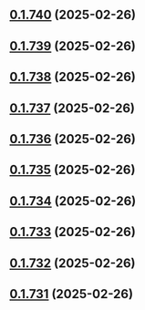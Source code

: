 ## [0.1.740](https://github.com/binary-braids/terraform-oracle/compare/v0.1.739...v0.1.740) (2025-02-26)



## [0.1.739](https://github.com/binary-braids/terraform-oracle/compare/v0.1.738...v0.1.739) (2025-02-26)



## [0.1.738](https://github.com/binary-braids/terraform-oracle/compare/v0.1.737...v0.1.738) (2025-02-26)



## [0.1.737](https://github.com/binary-braids/terraform-oracle/compare/v0.1.736...v0.1.737) (2025-02-26)



## [0.1.736](https://github.com/binary-braids/terraform-oracle/compare/v0.1.735...v0.1.736) (2025-02-26)



## [0.1.735](https://github.com/binary-braids/terraform-oracle/compare/v0.1.734...v0.1.735) (2025-02-26)



## [0.1.734](https://github.com/binary-braids/terraform-oracle/compare/v0.1.733...v0.1.734) (2025-02-26)



## [0.1.733](https://github.com/binary-braids/terraform-oracle/compare/v0.1.732...v0.1.733) (2025-02-26)



## [0.1.732](https://github.com/binary-braids/terraform-oracle/compare/v0.1.731...v0.1.732) (2025-02-26)



## [0.1.731](https://github.com/binary-braids/terraform-oracle/compare/v0.1.730...v0.1.731) (2025-02-26)



